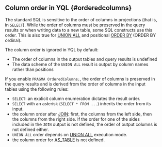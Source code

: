 
## Column order in YQL {#orderedcolumns}
The standard SQL is sensitive to the order of columns in projections (that is, in `SELECT`). While the order of columns must be preserved in the query results or when writing data to a new table, some SQL constructs use this order.
This is also true for [UNION ALL](#unionall) and positional [ORDER BY](#orderby) (ORDER BY ordinal).

The column order is ignored in YQL by default:
* The order of columns in the output tables and query results is undefined
* The data scheme of the `UNION ALL` result is output by column names rather than positions

If you enable `PRAGMA OrderedColumns;`, the order of columns is preserved in the query results and is derived from the order of columns in the input tables using the following rules:
* `SELECT`: an explicit column enumeration dictates the result order.
* `SELECT` with an asterisk (`SELECT * FROM ...`) inherits the order from its input.
* the column order after [JOIN](../../join.md): first, the columns from the left side, then the columns from the right side. If the order for one of the sides included in the `JOIN` output is not defined, the order of output columns is not defined either.
* `UNION ALL` order depends on [UNION ALL](#unionall) execution mode.
* the column order for [AS_TABLE](#as_table) is not defined.
